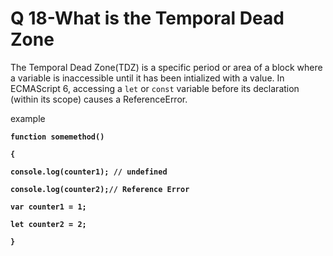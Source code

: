 # Q 18-What is the Temporal Dead Zone

The Temporal Dead Zone(TDZ) is a specific period or area of a block where a variable is inaccessible until it has been intialized with a value. In ECMAScript 6, accessing a `let` or `const` variable before its declaration (within its scope) causes a ReferenceError.

example

**`function somemethod()`**

&#x20;**`{`**&#x20;

**`console.log(counter1); // undefined`**&#x20;

**`console.log(counter2);// Reference Error`**

&#x20;**`var counter1 = 1;`**&#x20;

**`let counter2 = 2;`**

&#x20;**`}`**
